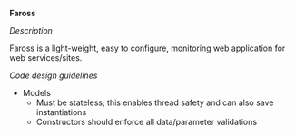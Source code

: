 **Faross**

*Description*

Faross is a light-weight, easy to configure, monitoring web application for web services/sites. 

*Code design guidelines*

- Models
    - Must be stateless; this enables thread safety and can also save instantiations
    - Constructors should enforce all data/parameter validations
